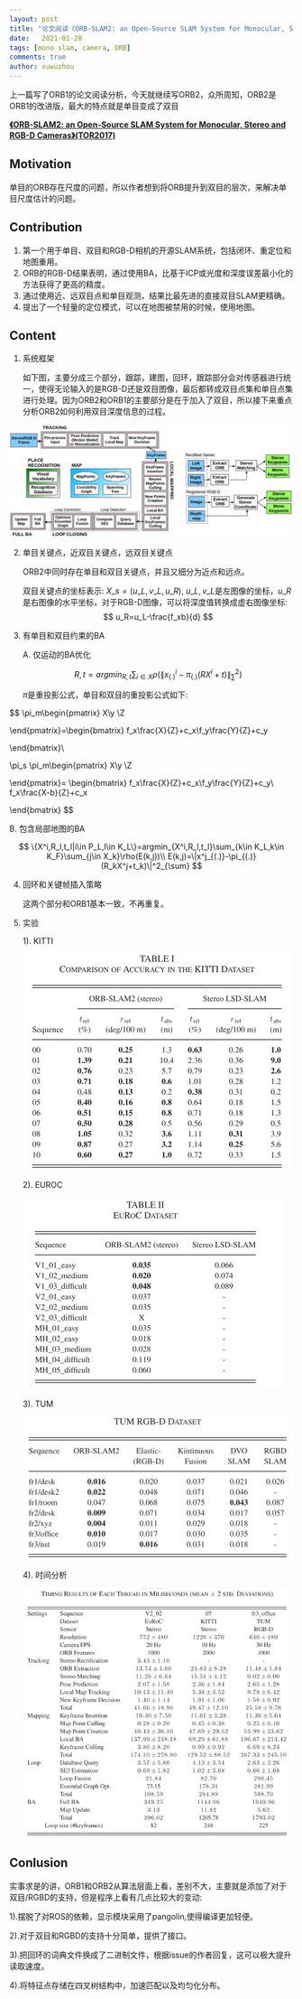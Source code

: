 ```yaml
---
layout: post
title: "论文阅读《ORB-SLAM2: an Open-Source SLAM System for Monocular, Stereo and RGB-D Cameras》"
date:   2021-01-28
tags: [mono slam, camera, ORB]
comments: true
author: xuwuzhou
---
```


上一篇写了ORB1的论文阅读分析，今天就继续写ORB2，众所周知，ORB2是ORB1的改进版，最大的特点就是单目变成了双目

<!-- more -->

[**《ORB-SLAM2: an Open-Source SLAM System for Monocular, Stereo and RGB-D Cameras》(TOR2017)**](https://arxiv.org/pdf/1610.06475.pdf)

## Motivation

  单目的ORB存在尺度的问题，所以作者想到将ORB提升到双目的层次，来解决单目尺度估计的问题。

## Contribution

1. 第一个用于单目、双目和RGB-D相机的开源SLAM系统，包括闭环、重定位和地图重用。
2. ORB的RGB-D结果表明，通过使用BA，比基于ICP或光度和深度误差最小化的方法获得了更高的精度。
3. 通过使用近、远双目点和单目观测，结果比最先进的直接双目SLAM更精确。
4. 提出了一个轻量的定位模式，可以在地图被禁用的时候，使用地图。

## Content

1. 系统框架

   如下图，主要分成三个部分，跟踪，建图，回环，跟踪部分会对传感器进行统一，使得无论输入的是RGB-D还是双目图像，最后都转成双目点集和单目点集进行处理。因为ORB2和ORB1的主要部分是在于加入了双目，所以接下来重点分析ORB2如何利用双目深度信息的过程。

![论文4图片1](../images/论文4图片1.png)

2. 单目关键点，近双目关键点，远双目关键点

   ORB2中同时存在单目和双目关键点，并且又细分为近点和远点。
   
   双目关键点的坐标表示: $X\_s = (u\_L,v\_L,u\_R)$, $u\_L,v\_L$是左图像的坐标，$u\_R$是右图像的水平坐标，对于RGB-D图像，可以将深度值转换成虚右图像坐标:
$$
u_R=u_L-\frac{f_xb}{d}
$$

3. 有单目和双目约束的BA

   A. 仅运动的BA优化
   
   $$
   {R,t}=argmin_{R,t}\sum_{i\in X}\rho(\|x^i_{(.)}-\pi_{(.)}(RX^i+t)\|^2_\sum)
   $$
   
   $\pi$是重投影公式，单目和双目的重投影公式如下:
   
$$
\pi_m\begin{pmatrix}
 X\\y
 \\Z

\end{pmatrix}=\begin{bmatrix}
 f_x\frac{X}{Z}+c_x\\f_y\frac{Y}{Z}+c_y

\end{bmatrix}\\

\pi_s \pi_m\begin{pmatrix}
 X\\y
 \\Z

\end{pmatrix}=
\begin{bmatrix}
 f_x\frac{X}{Z}+c_x\\f_y\frac{Y}{Z}+c_y\\
f_x\frac{X-b}{Z}+c_x

\end{bmatrix}
$$

   B. 包含局部地图的BA

$$
\{X^i,R_l,t_l|i\in P_L,l\in K_L\}=argmin_{X^i,R_l,t_l}\sum_{k\in K_L,k\in K_F}\sum_{j\in X_k}\rho(E(k,j))\\
   E(k,j)=\|x^j_{(.)}-\pi_{(.)}(R_kX^j+t_k)\|^2_{\sum}
$$

4. 回环和关键帧插入策略
   
   这两个部分和ORB1基本一致，不再重复。
   
5. 实验

   1). KITTI

   ![论文4图片2](../images/论文4图片2.png)
   
   2). EUROC

   ![论文4图片3](../images/论文4图片3.png)
   
   3). TUM

   ![论文4图片4](../images/论文4图片4.png)
   
   4). 时间分析

   ![论文4图片5](../images/论文4图片5.png)


## Conlusion

   实事求是的讲，ORB1和ORB2从算法层面上看，差别不大，主要就是添加了对于双目/RGBD的支持，但是程序上看有几点比较大的变动:

   1).摆脱了对ROS的依赖，显示模块采用了pangolin,使得编译更加轻便。

   2).对于双目和RGBD的支持十分简单，提供了接口。

   3).把回环的词典文件换成了二进制文件，根据issue的作者回复，这可以极大提升读取速度。

   4).将特征点存储在四叉树结构中，加速匹配以及均匀化分布。
